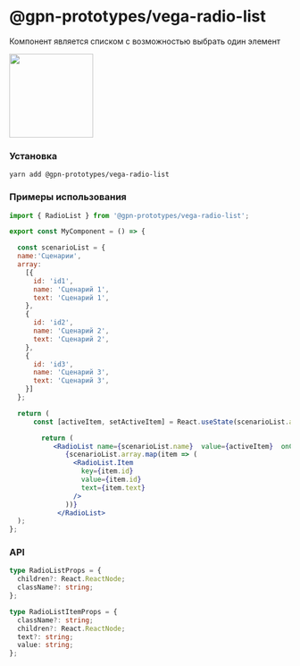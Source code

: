 # @gpn-prototypes/vega-radio-list

Компонент является списком с возможностью выбрать один элемент

<img src="docs/radioList.png" height="150">

### Установка

    yarn add @gpn-prototypes/vega-radio-list

### Примеры использования

```jsx
import { RadioList } from '@gpn-prototypes/vega-radio-list';

export const MyComponent = () => {

  const scenarioList = {
  name:'Сценарии',
  array:
    [{
      id: 'id1',
      name: 'Сценарий 1',
      text: 'Сценарий 1',
    },
    {
      id: 'id2',
      name: 'Сценарий 2',
      text: 'Сценарий 2',
    },
    {
      id: 'id3',
      name: 'Сценарий 3',
      text: 'Сценарий 3',
    }]
  };

  return (
      const [activeItem, setActiveItem] = React.useState(scenarioList.array[0].id);

        return (
           <RadioList name={scenarioList.name}  value={activeItem}  onChange={setActiveItem}>
              {scenarioList.array.map(item => (
                <RadioList.Item
                  key={item.id}
                  value={item.id}
                  text={item.text}
                />
              ))}
            </RadioList>
  );
};
```

### API

```ts
type RadioListProps = {
  children?: React.ReactNode;
  className?: string;
};

type RadioListItemProps = {
  className?: string;
  children?: React.ReactNode;
  text?: string;
  value: string;
};
```
